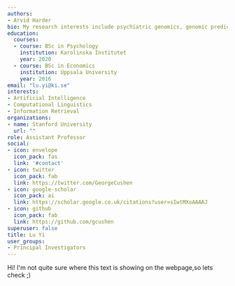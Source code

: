 ```yaml
---
authors:
- Arvid Harder
bio: My research interests include psychiatric genomics, genomic prediction, open science and causal inference
education:
  courses:
  - course: BSc in Psychology
    institution: Karolinska Institutet
    year: 2020
  - course: BSc in Economics
    institution: Uppsala University
    year: 2016
email: "lu.yi@ki.se"
interests:
- Artificial Intelligence
- Computational Linguistics
- Information Retrieval
organizations:
- name: Stanford University
  url: ""
role: Assistant Professor
social:
- icon: envelope
  icon_pack: fas
  link: '#contact'
- icon: twitter
  icon_pack: fab
  link: https://twitter.com/GeorgeCushen
- icon: google-scholar
  icon_pack: ai
  link: https://scholar.google.co.uk/citations?user=sIwtMXoAAAAJ
- icon: github
  icon_pack: fab
  link: https://github.com/gcushen
superuser: false
title: Lu Yi
user_groups:
- Principal Investigators
---
```


Hi! I'm not quite sure where this text is showing on the webpage,so lets check ;)
